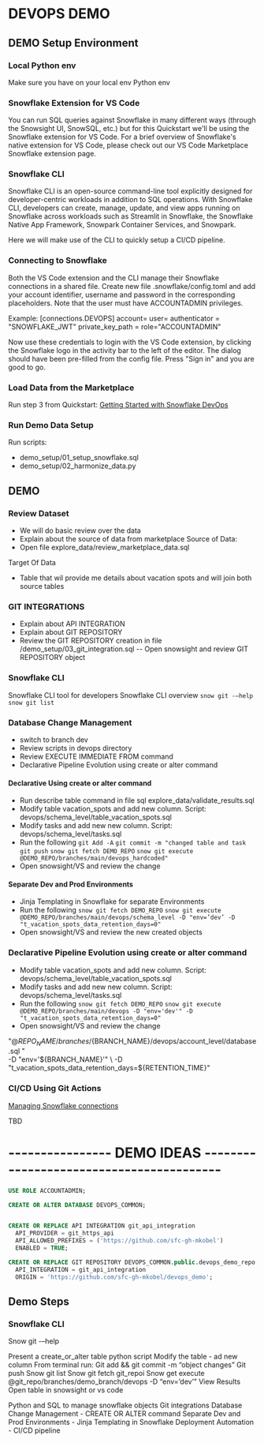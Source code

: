 # DEVOPS DEMO

## DEMO Setup Environment

### Local Python env
Make sure you have on your local env Python env

### Snowflake Extension for VS Code
You can run SQL queries against Snowflake in many different ways (through the Snowsight UI, SnowSQL, etc.) but for this Quickstart we'll be using the Snowflake extension for VS Code. For a brief overview of Snowflake's native extension for VS Code, please check out our VS Code Marketplace Snowflake extension page.

### Snowflake CLI
Snowflake CLI is an open-source command-line tool explicitly designed for developer-centric workloads in addition to SQL operations. With Snowflake CLI, developers can create, manage, update, and view apps running on Snowflake across workloads such as Streamlit in Snowflake, the Snowflake Native App Framework, Snowpark Container Services, and Snowpark.

Here we will make use of the CLI to quickly setup a CI/CD pipeline.

### Connecting to Snowflake
Both the VS Code extension and the CLI manage their Snowflake connections in a shared file. Create new file .snowflake/config.toml and add your account identifier, username and password in the corresponding placeholders. Note that the user must have ACCOUNTADMIN privileges. 

Example:
[connections.DEVOPS] 
account=
user=
authenticator = "SNOWFLAKE_JWT"
private_key_path =
role="ACCOUNTADMIN"

Now use these credentials to login with the VS Code extension, by clicking the Snowflake logo in the activity bar to the left of the editor. The dialog should have been pre-filled from the config file. Press "Sign in" and you are good to go.

### Load Data from the Marketplace
Run step 3 from Quickstart: 
[Getting Started with Snowflake DevOps](https://quickstarts.snowflake.com/guide/getting_started_with_snowflake_devops/index.html#3)


### Run Demo Data Setup

Run scripts:
- demo_setup/01_setup_snowflake.sql
- demo_setup/02_harmonize_data.py


## DEMO

### Review Dataset

- We will do basic review over the data
- Explain about the source of data from marketplace
Source of Data:
 - Open file explore_data/review_marketplace_data.sql

Target Of Data
- Table that wil provide me details about vacation spots and will join both source tables

### GIT INTEGRATIONS
- Explain about API INTEGRATION
- Explain about GIT REPOSITORY
- Review the GIT REPOSITORY creation in file /demo_setup/03_git_integration.sql
-- Open snowsight and review GIT REPOSITORY object 

### Snowflake CLI
Snowflake CLI tool for developers 
Snowflake CLI overview
```snow git -–help```
```snow git list```

### Database Change Management

- switch to branch dev
- Review scripts in devops directory
- Review EXECUTE IMMEDIATE FROM command
- Declarative Pipeline Evolution using create or alter command

#### Declarative Using create or alter command
- Run describe table command in file sql explore_data/validate_results.sql
- Modify table vacation_spots and add new column. Script: devops/schema_level/table_vacation_spots.sql
- Modify tasks and add new new column. Script: devops/schema_level/tasks.sql
- Run the following
```git Add -A```
```git commit -m "changed table and task```
```git push```
```snow git fetch DEMO_REPO```
```snow git execute @DEMO_REPO/branches/main/devops_hardcoded"```
- Open snowsight/VS and review the change

#### Separate Dev and Prod Environments
- Jinja Templating in Snowflake for separate Environments
- Run the following
```snow git fetch DEMO_REPO```
```snow git execute @DEMO_REPO/branches/main/devops/schema_level -D "env=’dev’ -D "t_vacation_spots_data_retention_days=0"```
- Open snowsight/VS and review the new created objects


### Declarative Pipeline Evolution using create or alter command

- Modify table vacation_spots and add new column. Script: devops/schema_level/table_vacation_spots.sql
- Modify tasks and add new new column. Script: devops/schema_level/tasks.sql
- Run the following
```snow git fetch DEMO_REPO```
```snow git execute @DEMO_REPO/branches/main/devops -D "env='dev'" -D "t_vacation_spots_data_retention_days=0"```
- Open snowsight/VS and review the change


"@${REPO_NAME}/branches/${BRANCH_NAME}/devops/account_level/database.sql " \
            -D "env='${BRANCH_NAME}'" \
            -D "t_vacation_spots_data_retention_days=${RETENTION_TIME}"


### CI/CD Using Git Actions
[Managing Snowflake connections](https://docs.snowflake.com/en/developer-guide/snowflake-cli/connecting/configure-connections)

TBD










# ---------------- DEMO IDEAS -----------------------------------------
```sql
USE ROLE ACCOUNTADMIN;

CREATE OR ALTER DATABASE DEVOPS_COMMON;


CREATE OR REPLACE API INTEGRATION git_api_integration
  API_PROVIDER = git_https_api
  API_ALLOWED_PREFIXES = ('https://github.com/sfc-gh-mkobel')
  ENABLED = TRUE;

CREATE OR REPLACE GIT REPOSITORY DEVOPS_COMMON.public.devops_demo_repo
  API_INTEGRATION = git_api_integration
  ORIGIN = 'https://github.com/sfc-gh-mkobel/devops_demo';
```


## Demo Steps
### Snowflake CLI
Snow git -–help

Present a create_or_alter table python script
Modify the table - ad new column
From terminal run:
Git add && git commit -m “object changes”
Git push
Snow git list
Snow git fetch git_repoi
Snow get execute @git_repo/branches/demo_branch/devops -D “env=’dev’”
View Results
Open table in snowsight or vs code


Python and SQL to manage snowflake objects
Git integrations
Database Change Management -  CREATE OR ALTER command 
Separate Dev and Prod Environments - Jinja Templating in Snowflake
Deployment Automation - CI/CD pipeline


  
